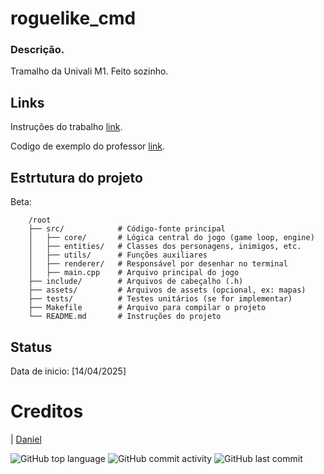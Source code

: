 # roguelike_cmd


### Descrição.

Tramalho da Univali M1.
Feito sozinho.

## Links

Instruções do trabalho [link](https://onedrive.live.com/?redeem=aHR0cHM6Ly8xZHJ2Lm1zL2IvYy8xYmIzM2I2ZDE1MGRiOTBiL0VRVnV6cEU1TG5OSnUyZkJCa3JRRTNjQnp5a25GWllRVVJtd0ZWcU9vdW5EbFE%5FZT1CQ1ZBZjc&cid=1BB33B6D150DB90B&id=1BB33B6D150DB90B%21s91ce6e052e394973bb67c1064ad01377&parId=1BB33B6D150DB90B%2141466&o=OneUp).

Codigo de exemplo do professor [link](https://github.com/alexrese/roguelike).

## Estrtutura do projeto
Beta:

```
    /root
    ├── src/            # Código-fonte principal
    │   ├── core/       # Lógica central do jogo (game loop, engine)
    │   ├── entities/   # Classes dos personagens, inimigos, etc.
    │   ├── utils/      # Funções auxiliares
    │   ├── renderer/   # Responsável por desenhar no terminal
    │   ├── main.cpp    # Arquivo principal do jogo
    ├── include/        # Arquivos de cabeçalho (.h)
    ├── assets/         # Arquivos de assets (opcional, ex: mapas)
    ├── tests/          # Testes unitários (se for implementar)
    ├── Makefile        # Arquivo para compilar o projeto
    └── README.md       # Instruções do projeto
```

## Status

Data de inicio: [14/04/2025]

# Creditos

| [Daniel](https://github.com/FishingDonut/)

![GitHub top language](https://img.shields.io/github/languages/top/FishingDonut/roguelike_cmd)
![GitHub commit activity](https://img.shields.io/github/commit-activity/t/FishingDonut/roguelike_cmd)
![GitHub last commit](https://img.shields.io/github/last-commit/FishingDonut/roguelike_cmd)